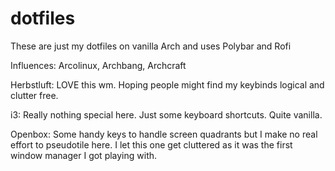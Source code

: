 # dotfiles

These are just my dotfiles on vanilla Arch and uses Polybar and Rofi

Influences:  Arcolinux, Archbang, Archcraft


Herbstluft:  LOVE this wm.  Hoping people might find my keybinds logical and clutter free.

i3:  Really nothing special here.  Just some keyboard shortcuts.  Quite vanilla.

Openbox:  Some handy keys to handle screen quadrants but I make no real effort to pseudotile here.  I let this one get cluttered as it was the first window manager I got playing with.